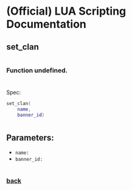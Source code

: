 
# (Official) LUA Scripting Documentation

## set_clan
#
### Function undefined.
#
Spec:
```lua
set_clan(
	name,
	banner_id)
```
#
## Parameters:
- `name:` 
- `banner_id:` 
#
### [back](../other)
